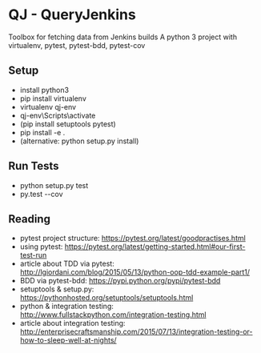 # QJ - QueryJenkins
Toolbox for fetching data from Jenkins builds
A python 3 project with virtualenv, pytest, pytest-bdd, pytest-cov

## Setup
* install python3
* pip install virtualenv
* virtualenv qj-env
* qj-env\Scripts\activate
* (pip install setuptools pytest)
* pip install -e .
* (alternative: python setup.py install)

## Run Tests
* python setup.py test
* py.test --cov

## Reading
* pytest project structure: https://pytest.org/latest/goodpractises.html
* using pytest: https://pytest.org/latest/getting-started.html#our-first-test-run
* article about TDD via pytest: http://lgiordani.com/blog/2015/05/13/python-oop-tdd-example-part1/
* BDD via pytest-bdd: https://pypi.python.org/pypi/pytest-bdd
* setuptools & setup.py: https://pythonhosted.org/setuptools/setuptools.html
* python & integration testing: http://www.fullstackpython.com/integration-testing.html
* article about integration testing: http://enterprisecraftsmanship.com/2015/07/13/integration-testing-or-how-to-sleep-well-at-nights/

